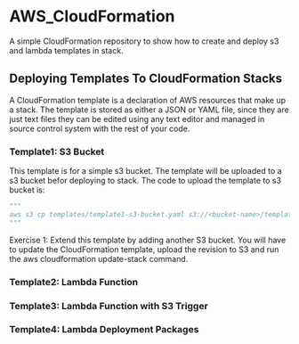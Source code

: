 # AWS_CloudFormation
A simple CloudFormation repository to show how to create and deploy s3 and lambda templates in stack.

## Deploying Templates To CloudFormation Stacks
A CloudFormation template is a declaration of AWS resources that make up a stack. The template is stored as either a JSON or YAML file, since they are just text files they can be edited using any text editor and managed in source control system with the rest of your code.

### Template1: S3 Bucket
This template is for a simple s3 bucket. The template will be uploaded to a s3 bucket befor deploying to stack. The code to upload the template to s3 bucket is:
```python
"""
aws s3 cp templates/template1-s3-bucket.yaml s3://<bucket-name>/templates/template1-s3-bucket.yaml
"""
```

Exercise 1: Extend this template by adding another S3 bucket. You will have to update the CloudFormation template, upload the revision to S3 and run the aws cloudformation update-stack command.


### Template2: Lambda Function

### Template3: Lambda Function with S3 Trigger

### Template4: Lambda Deployment Packages
